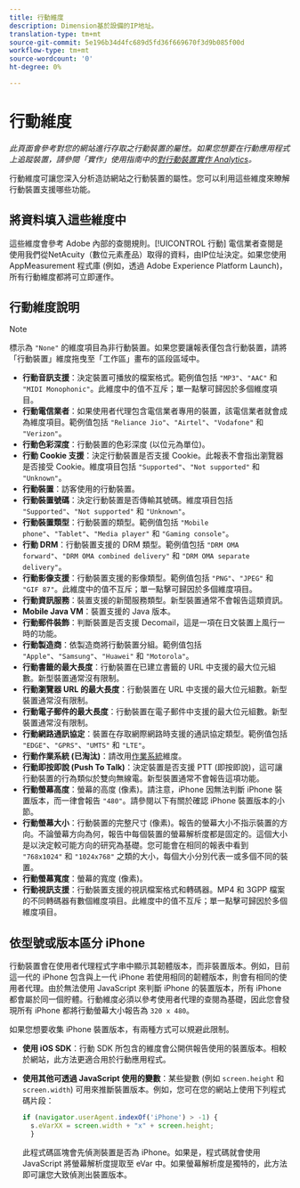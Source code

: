 ```yaml
---
title: 行動維度
description: Dimension基於設備的IP地址。
translation-type: tm+mt
source-git-commit: 5e196b34d4fc689d5fd36f669670f3d9b085f00d
workflow-type: tm+mt
source-wordcount: '0'
ht-degree: 0%

---
```



# 行動維度

*此頁面會參考對您的網站進行存取之行動裝置的屬性。如果您想要在行動應用程式上追蹤裝置，請參閱「實作」使用指南中的[對行動裝置實作 Analytics](/help/implement/mobile-device-sdk.md)。*

行動維度可讓您深入分析造訪網站之行動裝置的屬性。您可以利用這些維度來瞭解行動裝置支援哪些功能。

## 將資料填入這些維度中

這些維度會參考 Adobe 內部的查閱規則。[!UICONTROL 行動] 電信業者查閱是使用我們從NetAcuity（數位元素產品）取得的資料，由IP位址決定。如果您使用 AppMeasurement 程式庫 (例如，透過 Adobe Experience Platform Launch)，所有行動維度都將可立即運作。

## 行動維度說明

>[!NOTE]
>
>標示為 `"None"` 的維度項目為非行動裝置。如果您要讓報表僅包含行動裝置，請將「行動裝置」維度拖曳至「工作區」畫布的區段區域中。

* **行動音訊支援**：決定裝置可播放的檔案格式。範例值包括 `"MP3"`、`"AAC"` 和 `"MIDI Monophonic"`。此維度中的值不互斥；單一點擊可歸因於多個維度項目。
* **行動電信業者**：如果使用者代理包含電信業者專用的裝置，該電信業者就會成為維度項目。範例值包括 `"Reliance Jio"`、`"Airtel"`、`"Vodafone"` 和 `"Verizon"`。
* **行動色彩深度**：行動裝置的色彩深度 (以位元為單位)。
* **行動 Cookie 支援**：決定行動裝置是否支援 Cookie。此報表不會指出瀏覽器是否接受 Cookie。維度項目包括 `"Supported"`、`"Not supported"` 和 `"Unknown"`。
* **行動裝置**：訪客使用的行動裝置。
* **行動裝置號碼**：決定行動裝置是否傳輸其號碼。維度項目包括 `"Supported"`、`"Not supported"` 和 `"Unknown"`。
* **行動裝置類型**：行動裝置的類型。範例值包括 `"Mobile phone"`、`"Tablet"`、`"Media player"` 和 `"Gaming console"`。
* **行動 DRM**：行動裝置支援的 DRM 類型。範例值包括 `"DRM OMA forward"`、`"DRM OMA combined delivery"` 和 `"DRM OMA separate delivery"`。
* **行動影像支援**：行動裝置支援的影像類型。範例值包括 `"PNG"`、`"JPEG"` 和 `"GIF 87"`。此維度中的值不互斥；單一點擊可歸因於多個維度項目。
* **行動資訊服務**：裝置支援的新聞服務類型。新型裝置通常不會報告這類資訊。
* **Mobile Java VM**：裝置支援的 Java 版本。
* **行動郵件裝飾**：判斷裝置是否支援 Decomail，這是一項在日文裝置上風行一時的功能。
* **行動製造商**：依製造商將行動裝置分組。範例值包括 `"Apple"`、`"Samsung"`、`"Huawei"` 和 `"Motorola"`。
* **行動書籤的最大長度**：行動裝置在已建立書籤的 URL 中支援的最大位元組數。新型裝置通常沒有限制。
* **行動瀏覽器 URL 的最大長度**：行動裝置在 URL 中支援的最大位元組數。新型裝置通常沒有限制。
* **行動電子郵件的最大長度**：行動裝置在電子郵件中支援的最大位元組數。新型裝置通常沒有限制。
* **行動網路通訊協定**：裝置在存取網際網路時支援的通訊協定類型。範例值包括 `"EDGE"`、`"GPRS"`、`"UMTS"` 和 `"LTE"`。
* **行動作業系統 (已淘汰)**：請改用[作業系統](operating-systems.md)維度。
* **行動即按即說 (Push To Talk)**：決定裝置是否支援 PTT (即按即說)，這可讓行動裝置的行為類似於雙向無線電。新型裝置通常不會報告這項功能。
* **行動螢幕高度**：螢幕的高度 (像素)。請注意，iPhone 因無法判斷 iPhone 裝置版本，而一律會報告 `"480"`。請參閱以下有關於確認 iPhone 裝置版本的小節。
* **行動螢幕大小**：行動裝置的完整尺寸 (像素)。報告的螢幕大小不指示裝置的方向。不論螢幕方向為何，報告中每個裝置的螢幕解析度都是固定的。這個大小是以決定較可能方向的研究為基礎。您可能會在相同的報表中看到 `"768x1024"` 和 `"1024x768"` 之類的大小，每個大小分別代表一或多個不同的裝置。
* **行動螢幕寬度**：螢幕的寬度 (像素)。
* **行動視訊支援**：行動裝置支援的視訊檔案格式和轉碼器。MP4 和 3GPP 檔案的不同轉碼器有數個維度項目。此維度中的值不互斥；單一點擊可歸因於多個維度項目。

## 依型號或版本區分 iPhone

行動裝置會在使用者代理程式字串中顯示其韌體版本，而非裝置版本。例如，目前這一代的 iPhone 包含與上一代 iPhone 若使用相同的韌體版本，則會有相同的使用者代理。由於無法使用 JavaScript 來判斷 iPhone 的裝置版本，所有 iPhone 都會屬於同一個貯體。行動維度必須以參考使用者代理的查閱為基礎，因此您會發現所有 iPhone 都將行動螢幕大小報告為 `320 x 480`。

如果您想要收集 iPhone 裝置版本，有兩種方式可以規避此限制。

* **使用 iOS SDK**：行動 SDK 所包含的維度會公開供報告使用的裝置版本。相較於網站，此方法更適合用於行動應用程式。
* **使用其他可透過 JavaScript 使用的變數**：某些變數 (例如 `screen.height` 和 `screen.width`) 可用來推斷裝置版本。例如，您可在您的網站上使用下列程式碼片段：

   ```js
   if (navigator.userAgent.indexOf('iPhone') > -1) {
     s.eVarXX = screen.width + "x" + screen.height;
     }
   ```

   此程式碼區塊會先偵測裝置是否為 iPhone。如果是，程式碼就會使用 JavaScript 將螢幕解析度提取至 eVar 中。如果螢幕解析度是獨特的，此方法即可讓您大致偵測出裝置版本。
